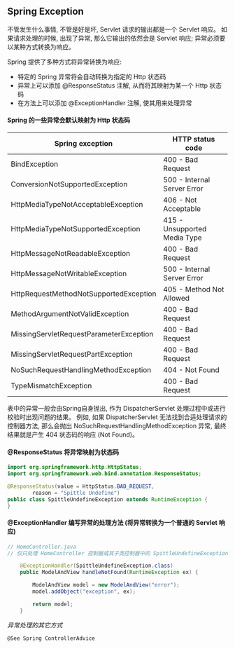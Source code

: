 Spring Exception
--
不管发生什么事情, 不管是好是坏, Servlet 请求的输出都是一个 Servlet 响应。 如果请求处理的时候, 出现了异常, 那么它输出的依然会是 Servlet 响应; 异常必须要以某种方式转换为响应。

Spring 提供了多种方式将异常转换为响应:
- 特定的 Spring 异常将会自动转换为指定的 Http 状态码
- 异常上可以添加 @ResponseStatus 注解, 从而将其映射为某一个 Http 状态码
- 在方法上可以添加 @ExceptionHandler 注解, 使其用来处理异常

#### Spring 的一些异常会默认映射为 Http 状态码
 Spring exception | HTTP status code
-----------------------------------------|-------------------------
BindException                            |400 - Bad Request
ConversionNotSupportedException          |500 - Internal Server Error 
HttpMediaTypeNotAcceptableException      |406 - Not Acceptable
HttpMediaTypeNotSupportedException       |415 - Unsupported Media Type 
HttpMessageNotReadableException          |400 - Bad Request
HttpMessageNotWritableException          |500 - Internal Server Error 
HttpRequestMethodNotSupportedException   |405 - Method Not Allowed
MethodArgumentNotValidException          |400 - Bad Request
MissingServletRequestParameterException  |400 - Bad Request
MissingServletRequestPartException       |400 - Bad Request
NoSuchRequestHandlingMethodException     |404 - Not Found
TypeMismatchException                    |400 - Bad Request
  表中的异常一般会由Spring自身抛出, 作为 DispatcherServlet 处理过程中或进行校验时出现问题的结果。
  例如, 如果 DispatcherServlet 无法找到合适处理请求的控制器方法, 那么会抛出 NoSuchRequestHandlingMethodException 异常, 最终结果就是产生 404 状态码的响应 (Not Found)。
  
#### @ResponseStatus 将异常映射为状态码
```java
import org.springframework.http.HttpStatus;
import org.springframework.web.bind.annotation.ResponseStatus;

@ResponseStatus(value = HttpStatus.BAD_REQUEST,
        reason = "Spittle Undefine")
public class SpittleUndefineException extends RuntimeException {
}
```

#### @ExceptionHandler 编写异常的处理方法 (将异常转换为一个普通的 Servlet 响应)
```java
// HomeController.java
// 仅只处理 HomeController 控制器或其子类控制器中的 SpittleUndefineException 异常

    @ExceptionHandler(SpittleUndefineException.class)
    public ModelAndView handleNotFound(RuntimeException ex) {

        ModelAndView model = new ModelAndView("error");
        model.addObject("exception", ex);

        return model;
    }
```

_异常处理的其它方式_

    @See Spring ControllerAdvice









